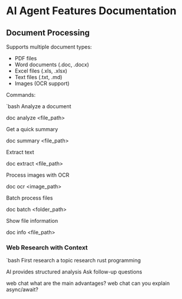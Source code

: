 # AI Agent Features Documentation

##  Document Processing
Supports multiple document types:
- PDF files
- Word documents (.doc, .docx)
- Excel files (.xls, .xlsx)
- Text files (.txt, .md)
- Images (OCR support)

Commands:

`bash
Analyze a document

doc analyze <file_path>

Get a quick summary

doc summary <file_path>

Extract text

doc extract <file_path>

Process images with OCR

doc ocr <image_path>

Batch process files

doc batch <folder_path>

Show file information

doc info <file_path>


### Web Research with Context
`bash
First research a topic
research rust programming

AI provides structured analysis
Ask follow-up questions

web chat what are the main advantages?
web chat can you explain async/await?

